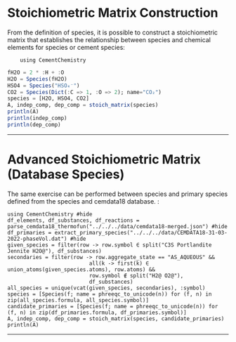

# Stoichiometric Matrix Construction

From the definition of species, it is possible to construct a stoichiometric matrix that establishes the relationship between species and chemical elements for species or cement species:

```@setup database_stoichiometry
    using CementChemistry
```

```julia
fH2O = 2 * :H + :O
H2O = Species(fH2O)
HSO4 = Species("HSO₄⁻")
CO2 = Species(Dict(:C => 1, :O => 2); name="CO₂")
species = [H2O, HSO4, CO2]
A, indep_comp, dep_comp = stoich_matrix(species)
println(A)
println(indep_comp)
println(dep_comp)
```

---

# Advanced Stoichiometric Matrix (Database Species)

The same exercise can be performed between species and primary species defined from the species and cemdata18 database. :

```@example
using CementChemistry #hide
df_elements, df_substances, df_reactions = parse_cemdata18_thermofun("../../../data/cemdata18-merged.json") #hide
df_primaries = extract_primary_species("../../../data/CEMDATA18-31-03-2022-phaseVol.dat") #hide
given_species = filter(row -> row.symbol ∈ split("C3S Portlandite Jennite H2O@"), df_substances)
secondaries = filter(row -> row.aggregate_state == "AS_AQUEOUS" &&
                          all(k -> first(k) ∈ union_atoms(given_species.atoms), row.atoms) &&
                          row.symbol ∉ split("H2@ O2@"),
                          df_substances)
all_species = unique(vcat(given_species, secondaries), :symbol)
species = [Species(f; name = phreeqc_to_unicode(n)) for (f, n) in zip(all_species.formula, all_species.symbol)]
candidate_primaries = [Species(f; name = phreeqc_to_unicode(n)) for (f, n) in zip(df_primaries.formula, df_primaries.symbol)]
A, indep_comp, dep_comp = stoich_matrix(species, candidate_primaries)
println(A)
```

---